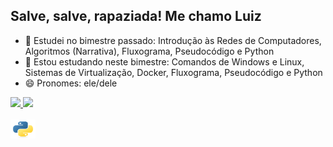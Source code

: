 ## Salve, salve, rapaziada! Me chamo Luiz

- 🔭 Estudei no bimestre passado: Introdução às Redes de Computadores, Algoritmos (Narrativa), Fluxograma, Pseudocódigo e Python
- 🌱 Estou estudando neste bimestre: Comandos de Windows e Linux, Sistemas de Virtualização, Docker, Fluxograma, Pseudocódigo e Python
- 😄 Pronomes: ele/dele

<div>
  <a href="https://github.com/LuizgGEz">
  <img height="180em" src="https://github-readme-stats.vercel.app/api?username=LuizgGEz&count_private=true&show_icons=true&theme=swift&locale=pt-br&include_all_commits=true"/>
  <img height="180em" src="https://github-readme-stats.vercel.app/api/top-langs/?username=LuizgGEz&layout=compact&card_width=180em&theme=swift&locale=pt-br"/>
</div>

<div style="display: inline_block"><br>
  <img align="center" alt="LG-Python" height="30" width="40" src="https://raw.githubusercontent.com/devicons/devicon/master/icons/python/python-original.svg">
</div>
